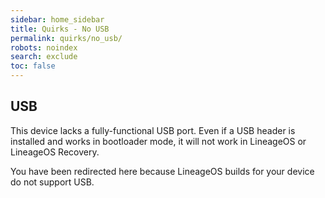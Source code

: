 ```yaml
---
sidebar: home_sidebar
title: Quirks - No USB
permalink: quirks/no_usb/
robots: noindex
search: exclude
toc: false
---
```


## USB

This device lacks a fully-functional USB port. Even if a USB header is installed and works in bootloader mode, it will not work in LineageOS or LineageOS Recovery.

You have been redirected here because LineageOS builds for your device do not support USB.
